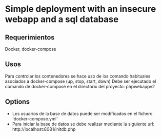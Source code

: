 # Simple deployment with an insecure webapp and a sql database

## Requerimientos 

Docker, docker-compose 

## Usos

Para controlar los contenedores se hace uso de los comando habituales asociados a docker-compose (up, stop, start, down) 
Debe ser ejecutado el comando de docker-compose en el directorio del proyecto: phpwebappv2

## Options

- Los usuarios de la base de datos puede ser modificados en el fichero 'docker-compose.yml'
- Para iniciar la base de datos se debe realizar mediante la siguiente url: http://localhost:8081/initdb.php 
